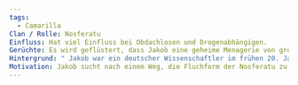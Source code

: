 ```yaml
---
tags:
  - Camarilla
Clan / Rolle: Nosferatu
Einfluss: Hat viel Einfluss bei Obdachlosen und Drogenabhängigen.
Gerüchte: Es wird geflüstert, dass Jakob eine geheime Menagerie von grotesken Kreaturen unter der Stadt hält, die Ergebnisse seiner gescheiterten Experimente.Soll selber Drogenabhängig sein.
Hintergrund: " Jakob war ein deutscher Wissenschaftler im frühen 20. Jahrhundert, der in die dunklen Tiefen menschlicher Experimente geriet. Sein Werk erregte die Aufmerksamkeit eines Nosferatu, der ihn umarmte, um seine Forschung zu nutzen. Jakob hat seitdem eine Vielzahl von Experimenten durchgeführt, um die vampirische Existenz zu verstehen."
Motivation: Jakob sucht nach einem Weg, die Fluchform der Nosferatu zu heilen und das perfekte Wesen zu erschaffen.
---
```

